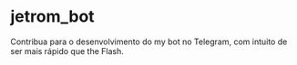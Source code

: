 # jetrom_bot
Contribua para o desenvolvimento do my bot no Telegram, com intuito de ser mais rápido que the Flash.
